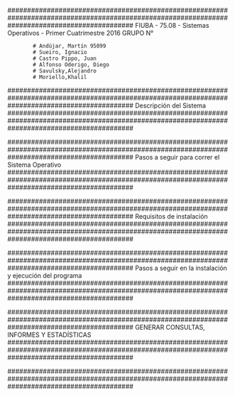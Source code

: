 ################################################################################################################################################
	FIUBA - 75.08 - Sistemas Operativos - Primer Cuatrimestre 2016
	   GRUPO N° 
			
	      	# Andújar, Martín 95099 
	      	# Sueiro, Ignacio
			# Castro Pippo, Juan
			# Alfonso Oderigo, Diego
			# Savulsky,Alejandro
			# Moriello,Khalil

################################################################################################################################################
				Descripción del Sistema
################################################################################################################################################
		
    
	
################################################################################################################################################
				Pasos a seguir para correr el Sistema Operativo
################################################################################################################################################


################################################################################################################################################
				Requisitos de instalación
################################################################################################################################################


################################################################################################################################################
				Pasos a seguir en la instalación y ejecución del programa 
################################################################################################################################################



################################################################################################################################################
			GENERAR CONSULTAS, INFORMES Y ESTADÍSTICAS	
################################################################################################################################################




################################################################################################################################################

